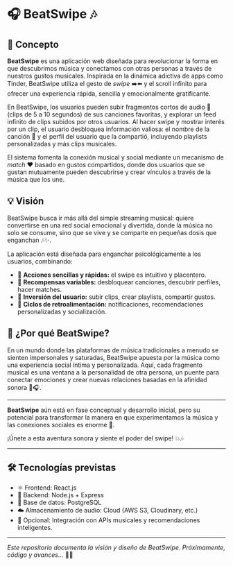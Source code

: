 # 🎧 BeatSwipe 🎶

## 🌟 Concepto

**BeatSwipe** es una aplicación web diseñada para revolucionar la forma en que descubrimos música y conectamos con otras personas a través de nuestros gustos musicales. Inspirada en la dinámica adictiva de apps como Tinder, BeatSwipe utiliza el gesto de *swipe* ➡️⬅️ y el scroll infinito para ofrecer una experiencia rápida, sencilla y emocionalmente gratificante.

En BeatSwipe, los usuarios pueden subir fragmentos cortos de audio 🎵 (clips de 5 a 10 segundos) de sus canciones favoritas, y explorar un feed infinito de clips subidos por otros usuarios. Al hacer swipe y mostrar interés por un clip, el usuario desbloquea información valiosa: el nombre de la canción 🎤 y el perfil del usuario que la compartió, incluyendo playlists personalizadas y más clips musicales.

El sistema fomenta la conexión musical y social mediante un mecanismo de *match* ❤️ basado en gustos compartidos, donde dos usuarios que se gustan mutuamente pueden descubrirse y crear vínculos a través de la música que los une.

## 💡 Visión

BeatSwipe busca ir más allá del simple streaming musical: quiere convertirse en una red social emocional y divertida, donde la música no solo se consume, sino que se vive y se comparte en pequeñas dosis que enganchan 🎶✨.

La aplicación está diseñada para enganchar psicológicamente a los usuarios, combinando:

- 🎯 **Acciones sencillas y rápidas:** el swipe es intuitivo y placentero.  
- 🎁 **Recompensas variables:** desbloquear canciones, descubrir perfiles, hacer matches.  
- 💪 **Inversión del usuario:** subir clips, crear playlists, compartir gustos.  
- 🔄 **Ciclos de retroalimentación:** notificaciones, recomendaciones personalizadas y socialización.

## 🎵 ¿Por qué BeatSwipe?

En un mundo donde las plataformas de música tradicionales a menudo se sienten impersonales y saturadas, BeatSwipe apuesta por la música como una experiencia social íntima y personalizada. Aquí, cada fragmento musical es una ventana a la personalidad de otra persona, un puente para conectar emociones y crear nuevas relaciones basadas en la afinidad sonora 🌈🎧.

---

**BeatSwipe** aún está en fase conceptual y desarrollo inicial, pero su potencial para transformar la manera en que experimentamos la música y las conexiones sociales es enorme 🚀.

¡Únete a esta aventura sonora y siente el poder del swipe! 💥🎶

---

## 🛠 Tecnologías previstas

- ⚛️ Frontend: React.js  
- 🚀 Backend: Node.js + Express  
- 🐘 Base de datos: PostgreSQL  
- ☁️ Almacenamiento de audio: Cloud (AWS S3, Cloudinary, etc.)  
- 🤖 Opcional: Integración con APIs musicales y recomendaciones inteligentes.

---

*Este repositorio documenta la visión y diseño de BeatSwipe. Próximamente, código y avances...* 🚧✨